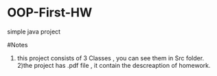 # OOP-First-HW
simple java project 

#Notes 
1) this project consists of 3 Classes , you can see them in Src folder.  
2)the project has .pdf file , it contain the descreaption of homework.  

